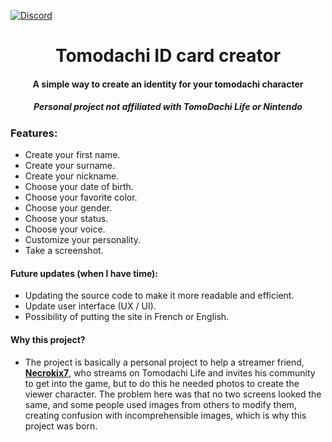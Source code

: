 [![Discord](https://discord.com/api/guilds/807273906872123412/widget.png)](https://discord.gg/sANr9M5q5s)

<center>
    <h1 align="center">Tomodachi ID card creator</h1>
    <h4 align="center">A simple way to create an identity for your tomodachi character</h4>
    <h5 align="center">Personal project not affiliated with TomoDachi Life or Nintendo</h5>
</center>

### Features:
* Create your first name.
* Create your surname.
* Create your nickname.
* Choose your date of birth.
* Choose your favorite color.
* Choose your gender.
* Choose your status.
* Choose your voice.
* Customize your personality.
* Take a screenshot.

#### Future updates (when I have time):
* Updating the source code to make it more readable and efficient.
* Update user interface (UX / UI).
* Possibility of putting the site in French or English.

#### Why this project?
* The project is basically a personal project to help a streamer friend, [**Necrokix7**](https://www.twitch.tv/necrokix7), who streams on Tomodachi Life and invites his community to get into the game, but to do this he needed photos to create the viewer character. The problem here was that no two screens looked the same, and some people used images from others to modify them, creating confusion with incomprehensible images, which is why this project was born.